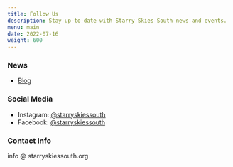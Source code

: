 ```yaml
---
title: Follow Us
description: Stay up-to-date with Starry Skies South news and events.
menu: main
date: 2022-07-16
weight: 600
---
```


### News

* [Blog](https://medium.com/starry-skies-south)

### Social Media

* Instagram: [@starryskiessouth](https://www.instagram.com/starryskiessouth/)[](https://twitter.com/starryskysouth)
* Facebook: [@starryskiessouth](https://www.facebook.com/groups/1012753086040435)

### Contact Info

info @ starryskiessouth.org
